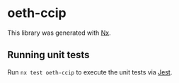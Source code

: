 # oeth-ccip

This library was generated with [Nx](https://nx.dev).

## Running unit tests

Run `nx test oeth-ccip` to execute the unit tests via [Jest](https://jestjs.io).
